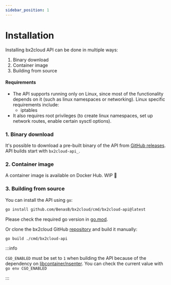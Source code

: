 ```yaml
---
sidebar_position: 1
---
```


# Installation

Installing bx2cloud API can be done in multiple ways:

1. Binary download
2. Container image
3. Building from source

#### Requirements

- The API supports running only on Linux, since most of the functionality depends on it (such as linux namespaces or networking). Linux specific requirements include:
  - iptables
- It also requires root privileges (to create linux namespaces, set up network routes, enable certain sysctl options).

### 1. Binary download

It's possible to download a pre-built binary of the API from [GitHub releases](https://github.com/BenasB/bx2cloud/releases). API builds start with `bx2cloud-api_`.

### 2. Container image

A container image is available on Docker Hub. WIP 🚧

### 3. Building from source

You can install the API using `go`:

```sh
go install github.com/BenasB/bx2cloud/cmd/bx2cloud-api@latest
```

Please check the required go version in [go.mod](https://github.com/BenasB/bx2cloud/blob/main/go.mod).

Or clone the bx2cloud GitHub [repository](https://github.com/BenasB/bx2cloud) and build it manually:

```sh
go build ./cmd/bx2cloud-api
```

:::info

`CGO_ENABLED` must be set to `1` when building the API because of the dependency on [libcontainer/nsenter](https://pkg.go.dev/github.com/opencontainers/runc@v1.3.0/libcontainer/nsenter). You can check the current value with `go env CGO_ENABLED`

:::
